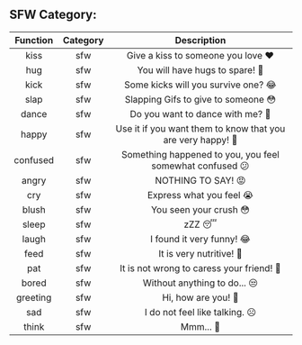 ## SFW Category:
|Function|Category|Description|
|:--:|:--:|:------:
|kiss|sfw|Give a kiss to someone you love ❤️|
|hug|sfw|You will have hugs to spare! 🥺|
|kick|sfw|Some kicks will you survive one? 😂|
|slap|sfw|Slapping Gifs to give to someone 😳|
|dance|sfw|Do you want to dance with me? 🕺|
|happy|sfw|Use it if you want them to know that you are very happy! 🎉|
|confused|sfw|Something happened to you, you feel somewhat confused 😕|
|angry|sfw|NOTHING TO SAY! 😡|
|cry|sfw|Express what you feel 😭|
|blush|sfw|You seen your crush 😳|
|sleep|sfw|zZZ 😴|
|laugh|sfw|I found it very funny! 😂|
|feed|sfw|It is very nutritive! 🍎|
|pat|sfw|It is not wrong to caress your friend! 🥰|
|bored|sfw|Without anything to do... 😒|
|greeting|sfw|Hi, how are you! 👋|
|sad|sfw|I do not feel like talking. ☹️|
|think|sfw|Mmm... 🤔|
